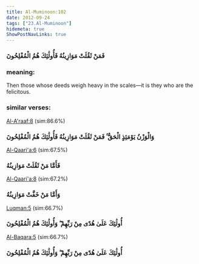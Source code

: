 ```yaml
---
title: Al-Muminoon:102
date: 2012-09-24
tags: ["23.Al-Muminoon"]
hidemeta: true 
ShowPostNavLinks: true 
---
```

### فَمَنْ ثَقُلَتْ مَوَازِينُهُ فَأُولَٰئِكَ هُمُ الْمُفْلِحُونَ
### meaning: 
Then those whose deeds weigh heavy in the scales—it is they who are the felicitous.
### similar verses: 

[Al-A'raaf:8](/7/8) (sim:86.6%)

### وَالْوَزْنُ يَوْمَئِذٍ الْحَقُّ ۚ فَمَنْ ثَقُلَتْ مَوَازِينُهُ فَأُولَٰئِكَ هُمُ الْمُفْلِحُونَ

[Al-Qaari'a:6](/101/6) (sim:67.5%)

### فَأَمَّا مَنْ ثَقُلَتْ مَوَازِينُهُ

[Al-Qaari'a:8](/101/8) (sim:67.2%)

### وَأَمَّا مَنْ خَفَّتْ مَوَازِينُهُ

[Luqman:5](/31/5) (sim:66.7%)

### أُولَٰئِكَ عَلَىٰ هُدًى مِنْ رَبِّهِمْ ۖ وَأُولَٰئِكَ هُمُ الْمُفْلِحُونَ

[Al-Baqara:5](/2/5) (sim:66.7%)

### أُولَٰئِكَ عَلَىٰ هُدًى مِنْ رَبِّهِمْ ۖ وَأُولَٰئِكَ هُمُ الْمُفْلِحُونَ
